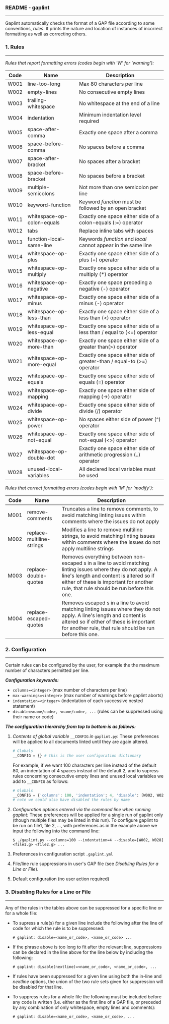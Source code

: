 
### README - gaplint
---
Gaplint automatically checks the format of a GAP file according to some conventions, *rules*. It prints the nature and location of instances of incorrect formatting as well as correcting others.

### 1. Rules
---
*Rules that report formatting errors (codes begin with 'W' for 'warning'):*

| Code | Name | Description |
| --- | --- | --- |
| W001 | line-too-long | Max 80 characters per line |
| W002 | empty-lines | No consecutive empty lines |
| W003 | trailing-whitespace | No whitespace at the end of a line |
| W004 | indentation | Minimum indentation level required |
| W005 | space-after-comma | Exactly one space after a comma |
| W006 | space-before-comma | No spaces before a comma |
| W007 | space-after-bracket | No spaces after a bracket |
| W008 | space-before-bracket | No spaces before a bracket |
| W009 | multiple-semicolons | Not more than one semicolon per line |
| W010 | keyword-function | Keyword *function* must be followed by an open bracket |
| W011 | whitespace-op-colon-equals | Exactly one space either side of a colon-equals (:=) operator |
| W012 | tabs | Replace inline tabs with spaces |
| W013 | function-local-same-line | Keywords *function* and *local* cannot appear in the same line |
| W014 | whitespace-op-plus | Exactly one space either side of a plus (+) operator  |
| W015 | whitespace-op-multiply | Exactly one space either side of a multiply (\*) operator |
| W016 | whitespace-op-negative | Exactly one space preceding a negative (-) operator |
| W017 | whitespace-op-minus | Exactly one space either side of a minus (-) operator |
| W018 | whitespace-op-less-than | Exactly one space either side of a less than (<) operator |
| W019 | whitespace-op-less-equal | Exactly one space either side of a less than / equal to (<=) operator |
| W020 | whitespace-op-more-than | Exactly one space either side of a greater than(>) operator |
| W021 | whitespace-op-more-equal | Exactly one space either side of greater-than / equal-to (>=) operator |
| W022 | whitespace-op-equals | Exactly one space either side of equals (=) operator |
| W023 | whitespace-op-mapping | Exactly one space either side of mapping (->) operator |
| W024 | whitespace-op-divide | Exactly one space either side of divide (/) operator | 
| W025 | whitespace-op-power | No spaces either side of power (^) operator |
| W026 | whitespace-op-not-equal | Exactly one space either side of not-equal (<>) operator |
| W027 | whitespace-op-double-dot | Exactly one space either side of arithmetic progression (\.\.) operator |
| W028 | unused-local-variables | All declared local variables must be used |

*Rules that correct formatting errors (codes begin with 'M' for 'modify'):*

| Code | Name | Description |
| --- | --- | --- |
| M001 | remove-comments | Truncates a line to remove comments, to avoid matching linting issues within comments where the issues do not apply |
| M002 | replace-multiline-strings | Modifies a line to remove multiline strings, to avoid matching linting issues within comments where the issues do not apply multiline strings |
| M003 | replace-double-quotes | Removes everything between non-escaped <double-quote>s in a line to avoid matching linting issues where they do not apply. A line's length and content is altered so if either of these is important for another rule, that rule should be run before this one. |
| M004 | replace-escaped-quotes | Removes escaped <quote>s in a line to avoid matching linting issues where they do not apply. A line's length and content is altered so if either of these is important for another rule, that rule should be run before this one. |

### 2. Configuration
---
Certain rules can be configured by the user, for example the the maximum number of characters permitted per line. 

***Configuration keywords:*** 
* `columns=<integer>` (max number of characters per line)
* `max-warnings=<integer>` (max number of warnings before gaplint aborts)
* `indentation=<integer>` (indentation of each successive nested statement)
* `disable=<name/code>, <name/code>, ...` (rules can be suppressed using their name or code)

***The configuration hierarchy from top to bottom is as follows:***

1. *Contents of global variable* `__CONFIG` *in* `gaplint.py`:
    These preferences will be applied to all documents linted until they are again altered.

    ```python
    # Globals
    __CONFIG = {} # this is the user configuration dictionary
    ```
    
    For example, if we want 100 characters per line instead of the default 80, an indentation of 4 spaces instead of the default 2, and to supress rules concerning consecutive empty lines and unused local variables we add to `__CONFIG` as follows:
    
    ```python
    # Globals
    __CONFIG = {'columns': 100, 'indentation': 4, 'disable': [W002, W028]}
    # note we could also have disabled the rules by name
    ```
    

2. *Configuration options entered via the command line when running gaplint:*
    These preferences will be applied for a single run of gaplint only (though multiple files may be linted in this run). To configure gaplint to be run on file1, file 2, ..., with preferences as in the example above we input the following into the command line:

    ```
    $ ./gaplint.py --columns=100 --indentation=4 --disable=[W002, W028] <file1.g> <file2.g> ...
    ```
    
    
3. Preferences in configuration script `.gaplint.yml`
4. File/line rule suppressions in user's GAP file (see *Disabling Rules for a Line or File*).
5. Default configuration (no user action required)

### 3. Disabling Rules for a Line or File
---
Any of the rules in the tables above can be suppressed for a specific line or for a whole file:

* To supress a rule(s) for a given line include the following after the line of code for which the rule is to be suppressed:

    ```
    # gaplint: disable=<name_or_code>, <name_or_code> ...
    ```
    
* If the phrase above is too long to fit after the relevant line, suppressions can be declared in the line above for the line below by including the following:

    ```
    # gaplint: disable(nextline)=<name_or_code>, <name_or_code>, ...
    ```
* If rules have been suppressed for a given line using both the in-line and *nextline* options, the union of the two rule sets given for suppression will be disabled for that line.

* To suppress rules for a whole file the following must be included before any code is written (i.e. either as the first line of a GAP file, or preceded by any combination of only whitespace, empty lines and comments):

    ```
    # gaplint: disable=<name_or_code>, <name_or_code>, ...
    ```






